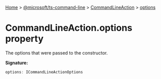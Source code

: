 [Home](./index) &gt; [@microsoft/ts-command-line](./ts-command-line.md) &gt; [CommandLineAction](./ts-command-line.commandlineaction.md) &gt; [options](./ts-command-line.commandlineaction.options.md)

# CommandLineAction.options property

The options that were passed to the constructor.

**Signature:**
```javascript
options: ICommandLineActionOptions
```

